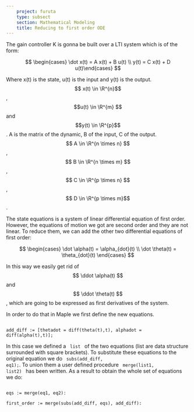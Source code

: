 ```yaml
---
    project: furuta
    type: subsect
    section: Mathematical Modeling
    title: Reducing to first order ODE
---
```


The gain controller K is gonna be built over a LTI system which is of the form:


$$ \begin{cases} \dot x(t) = A x(t) + B u(t) \\ y(t) = C x(t) + D u(t)\end{cases}
$$

Where x(t) is the state, u(t) is the input and y(t) is the output. $$ x(t) \in \R^{n}$$, $$u(t) \in \R^{m} $$ and $$y(t) \in \R^{p}$$. A is the matrix of the dynamic, B of the input, C of the output. $$ A \in \R^{n \times n} $$ , $$ B \in \R^{n \times m} $$ , $$ C \in \R^{p \times n} $$ , $$ D \in \R^{p \times m}$$.

The state equations is a system of linear differential equation of first order. However, the equations of motion we got are second order and they are not linear. To reduce them, we can add the other two differential equations of first order:

$$ \begin{cases} \dot \alpha(t) = \alpha_{dot}(t) \\ \dot \theta(t) = \theta_{dot}(t) \end{cases} $$

In this way we easily get rid of $$ \ddot \alpha(t) $$ and $$ \ddot \theta(t) $$, which are going to be expressed as first derivatives of the system.

In order to do that in Maple we first define the new equations.

<code>
add_diff := [thetadot = diff(theta(t),t), alphadot = diff(alpha(t),t)];
</code>

In this case we defined a <code> list </code> of the two equations (list are data structure surrounded with square brackets).
To substitute these equations to the original equation we do <code> subs(add_diff, eq1);</code>. To union them a user defined procedure <code> merge(list1, list2) </code> has been written. As a result to obtain the whole set of equations we do:

<code>
eqs := merge(eq1, eq2):
</code>

<code>
first_order := merge(subs(add_diff, eqs), add_diff):
</code>